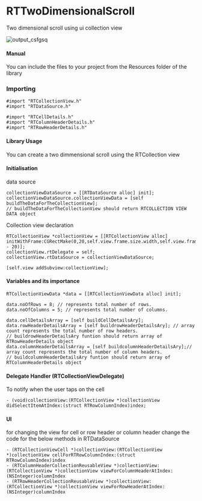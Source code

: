 # RTTwoDimensionalScroll
Two dimensional scroll using ui collection view

![output_csfgsq](https://cloud.githubusercontent.com/assets/15356760/19109295/4ade02ea-8b12-11e6-87c7-02fb7cdf074c.gif)

#### Manual
You can include the files to your project from the Resources folder of the library

### Importing

```obj-c
#import "RTCollectionView.h"
#import "RTDataSource.h"

#import "RTCellDetails.h"
#import "RTColumnHeaderDetails.h"
#import "RTRowHeaderDetails.h" 

```

#### Library Usage

You can create a two dimmensional scroll using the RTCollection view

#### Initialisation

data source

```obj-c 
collectionViewDataSource = [[RTDataSource alloc] init];
collectionViewDataSource.collectionViewData = [self buildTheDataForTheCollectionView];
// buildTheDataForTheCollectionView should return RTCOLLECTION VIEW DATA object 
```
Collection view declaration

```obj-c    
RTCollectionView *collectionView = [[RTCollectionView alloc] initWithFrame:CGRectMake(0,20,self.view.frame.size.width,self.view.frame.size.height - 20)];
collectionView.rtDelegate = self;
collectionView.rtDataSource = collectionViewDataSource;
    
[self.view addSubview:collectionView];
```

#### Variables and its importance

```obj-c
RTCollectionViewData *data = [[RTCollectionViewData alloc] init];
    
data.noOfRows = 8; // represents total number of rows.
data.noOfColumns = 5; // represents total number of columns.
    
data.cellDetailsArray = [self buildCellDetailsAry];
data.rowHeaderDetailsArray = [self buildrowHeaderDetailsAry]; // array count represents the total number of row headers.
// buildrowHeaderDetailsAry funtion should return array of RTRowHeaderDetails object
data.columnHeaderDetailsArray = [self buildcolumnHeaderDetailsAry];// array count represents the total number of column headers.
// buildcolumnHeaderDetailsAry funtion should return array of RTColumnHeaderDetails object
```
#### Delegate Handler (RTCollectionViewDelegate)

To notify when the user taps on the cell 

```obj-c
- (void)collectionView:(RTCollectionView *)collectionView didSelectItemAtIndex:(struct RTRowColumnIndex)index;
```

#### UI 

for changing the view for cell or row header or column header change the code for the below methods in RTDataSource

```obj-c
- (RTCollectionViewCell *)collectionView:(RTCollectionView *)collectionView cellForRTRowColumnIndex:(struct RTRowColumnIndex)index
- (RTColumnHeaderCollectionReusableView *)collectionView:(RTCollectionView *)collectionView viewForColumnHeaderAtIndex:(NSInteger)columnIndex
- (RTRowHeaderCollectionReusableView *)collectionView:(RTCollectionView *)collectionView viewForRowHeaderAtIndex:(NSInteger)columnIndex
```
